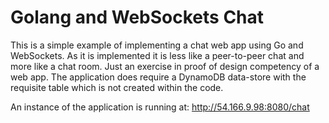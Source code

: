 # Golang and WebSockets Chat

This is a simple example of implementing a chat web app using Go and WebSockets. As it is implemented it is less like a peer-to-peer chat and more like a chat room. Just an exercise in proof of design competency of a web app. The application does require a DynamoDB data-store with the requisite table which is not created within the code.

An instance of the application is running at: http://54.166.9.98:8080/chat
